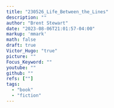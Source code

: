 ```yaml
---
title: "230526_Life_Between_the_Lines"
description: ""
author: "Brent Stewart"
date: "2023-08-06T21:01:57-04:00"
markup: 'mmark'
math: false
draft: true
Victor_Hugo: "true"
picture: ""
Focus_Keyword: ""
youtube: ""
github: ""
refs: [""]
tags:
  - "book"
  - "fiction"
---
```


